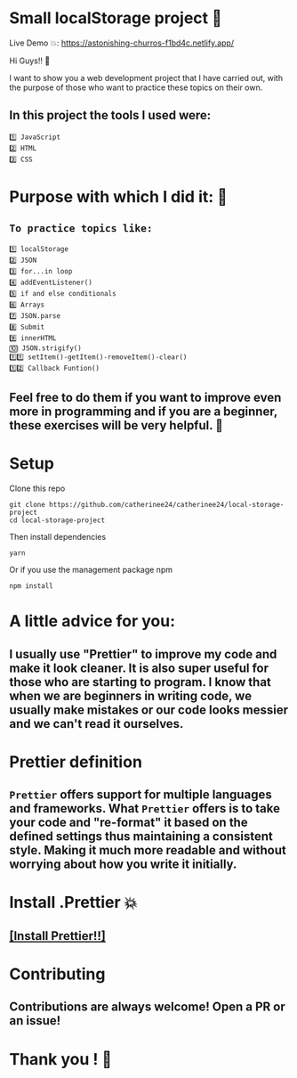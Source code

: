 #  Small localStorage project 🦄

Live Demo 💥: https://astonishing-churros-f1bd4c.netlify.app/

Hi Guys!! 👋

I want to show you a web development project that I have carried out, with the purpose of those who want to practice these topics on their own.

## In this project the tools I used were:

````
1️⃣ JavaScript
2️⃣ HTML 
3️⃣ CSS
````
# Purpose with which I did it: 🌟

## ````To practice topics like: ````

````
1️⃣ localStorage
2️⃣ JSON 
3️⃣ for...in loop
4️⃣ addEventListener()
5️⃣ if and else conditionals
6️⃣ Arrays
7️⃣ JSON.parse
8️⃣ Submit
9️⃣ innerHTML
🔟 JSON.strigify()
1️⃣1️⃣ setItem()-getItem()-removeItem()-clear()
1️⃣2️⃣ Callback Funtion()
````  

## Feel free to do them if you want to improve even more in programming and if you are a beginner, these exercises will be very helpful. 💯


# Setup

Clone this repo

```
git clone https://github.com/catherinee24/catherinee24/local-storage-project
cd local-storage-project
```
Then install dependencies

```
yarn
```
Or if you use the management package npm 

````
npm install
````


# A little advice for you:

## I usually use "Prettier" to improve my code and make it look cleaner. It is also super useful for those who are starting to program. I know that when we are beginners in writing code, we usually make mistakes or our code looks messier and we can't read it ourselves.


# Prettier definition
## ``Prettier`` offers support for multiple languages and frameworks. What ``Prettier`` offers is to take your code and "re-format" it based on the defined settings thus maintaining a consistent style. Making it much more readable and without worrying about how you write it initially.


# Install .Prettier 💥
## [[Install Prettier!!]](https://prettier.io/docs/en/install.html)


# Contributing 
## Contributions are always welcome! Open a PR or an issue!

# Thank you ! 👋

